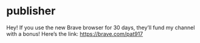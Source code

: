 # publisher

Hey! If you use the new Brave browser for 30 days, they’ll fund my channel with a bonus! Here’s the link: https://brave.com/pat917
